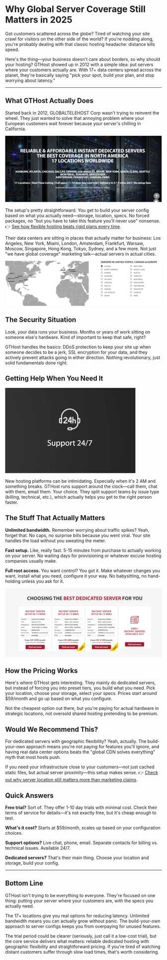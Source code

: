 # Why Global Server Coverage Still Matters in 2025

Got customers scattered across the globe? Tired of watching your site crawl for visitors on the other side of the world? If you're nodding along, you're probably dealing with that classic hosting headache: distance kills speed.

Here's the thing—your business doesn't care about borders, so why should your hosting? GTHost showed up in 2012 with a simple idea: put servers where your customers actually are. With 17+ data centers spread across the planet, they're basically saying "pick your spot, build your plan, and stop worrying about latency."

---

## What GTHost Actually Does

Started back in 2012, GLOBALTELEHOST Corp wasn't trying to reinvent the wheel. They just wanted to solve that annoying problem where your European customers wait forever because your server's chilling in California.

![GTHost platform overview showing global hosting infrastructure](image/411398176.webp)

The setup's pretty straightforward. You get to build your server config based on what you actually need—storage, location, specs. No forced packages, no "but you have to take this feature you'll never use" nonsense. 👉 [See how flexible hosting beats rigid plans every time](https://cp.gthost.com/en/join/72c7e6b2fc118929f9ede2978f008806).

Their data centers are sitting in places that actually matter for business: Los Angeles, New York, Miami, London, Amsterdam, Frankfurt, Warsaw, Moscow, Singapore, Hong Kong, Tokyo, Sydney, and a few more. Not just "we have global coverage" marketing talk—actual servers in actual cities.

![Map showing GTHost's 17+ global data center locations](image/4191400221.webp)

## The Security Situation

Look, your data runs your business. Months or years of work sitting on someone else's hardware. Kind of important to keep that safe, right?

GTHost handles the basics: DDoS protection to keep your site up when someone decides to be a jerk, SSL encryption for your data, and they actively prevent attacks going in either direction. Nothing revolutionary, just solid fundamentals done right.

## Getting Help When You Need It

![GTHost customer support interface showing 24/7 availability options](image/3769164704278.webp)

New hosting platforms can be intimidating. Especially when it's 2 AM and something breaks. GTHost runs support around the clock—call them, chat with them, email them. Your choice. They split support teams by issue type (billing, technical, etc.), which actually helps you get to the right person faster.

## The Stuff That Actually Matters

**Unlimited bandwidth.** Remember worrying about traffic spikes? Yeah, forget that. No caps, no surprise bills because you went viral. Your site handles the load without you sweating the meter.

**Fast setup.** Like, really fast. 5-15 minutes from purchase to actually working on your server. No waiting days for provisioning or whatever excuse hosting companies usually make.

**Full root access.** You want control? You got it. Make whatever changes you want, install what you need, configure it your way. No babysitting, no hand-holding unless you ask for it.

![GTHost features overview highlighting bandwidth, setup time, and access control](image/50453960870124.webp)

## How the Pricing Works

Here's where GTHost gets interesting. They mainly do dedicated servers, but instead of forcing you into preset tiers, you build what you need. Pick your location, choose your storage, select your specs. Prices start around $59/month and go up based on what you configure.

Not the cheapest option out there, but you're paying for actual hardware in strategic locations, not oversold shared hosting pretending to be premium.

## Would We Recommend This?

For dedicated servers with geographic flexibility? Yeah, actually. The build-your-own approach means you're not paying for features you'll ignore, and having real data center options beats the "global CDN solves everything" myth that most hosts push.

If you need your infrastructure close to your customers—not just cached static files, but actual server proximity—this setup makes sense. 👉 [Check out why server location still matters more than marketing claims](https://cp.gthost.com/en/join/72c7e6b2fc118929f9ede2978f008806).

## Quick Answers

**Free trial?** Sort of. They offer 1-10 day trials with minimal cost. Check their terms of service for details—it's not exactly free, but it's cheap enough to test.

**What's it cost?** Starts at $59/month, scales up based on your configuration choices.

**Support options?** Live chat, phone, email. Separate contacts for billing vs. technical issues. Available 24/7.

**Dedicated servers?** That's their main thing. Choose your location and storage, build your config.

---

## Bottom Line

GTHost isn't trying to be everything to everyone. They're focused on one thing: putting your server where your customers are, with the specs you actually need.

The 17+ locations give you real options for reducing latency. Unlimited bandwidth means you can actually grow without panic. The build-your-own approach to server configs keeps you from overpaying for unused features.

The trial period could be clearer (seriously, just call it a low-cost trial), but the core service delivers what matters: reliable dedicated hosting with geographic flexibility and straightforward pricing. If you're tired of watching distant customers suffer through slow load times, that's worth considering.
